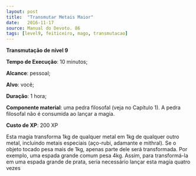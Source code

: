 ```yaml
---
layout: post
title:  "Transmutar Metais Maior"
date:   2016-11-17
source: Manual do Devoto. 86
tags: [level9, feiticeiro, mago, transmutacao]
---
```


**Transmutação de nível 9**

**Tempo de Execução**: 10 minutos;

**Alcance**: pessoal;

**Alvo**: você;

**Duração**: 1 hora;

**Componente material**: uma pedra filosofal (veja no Capítulo 1). A pedra filosofal não é consumida ao lançar a magia.

**Custo de XP**: 200 XP

Esta magia transforma 1kg de qualquer metal em 1kg de qualquer outro metal, incluindo metais especiais (aço-rubi, adamante e mithral). 
Se o objeto tocado pesa mais de 1kg, apenas parte dele será transformada. Por exemplo, uma espada grande comum pesa 4kg. 
Assim, para transformá-la em uma espada grande de prata, seria necessário lançar esta magia quatro vezes
